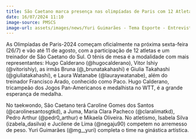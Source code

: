 ```yaml
---
title: São Caetano marca presença nas olimpíadas de Paris com 12 Atletas
date: 16/07/2024 11:10
image-source: PMSCS
image-url: assets/images/news/Yuri Guimarães - Tema Esporte - Entrevistados Revista 2021  (3).JPG
---
```


As Olimpíadas de Paris-2024 começam oficialmente na próxima sexta-feira (26/7) e vão até 11 de agosto, com a participação de 12 atletas e um treinador de São Caetano do Sul. O tênis de mesa é a modalidade com mais representantes: Hugo Calderano (@hugocalderano), Vitor Ishiy (@vitorishiy), as irmãs Bruna (@_brunatakahashi) e Giulia Takahashi (@giuliatakahashi), e Laura Watanabe (@lauraywatanabe), além do treinador Francisco Arado, conhecido como Paco. Hugo Calderano, tricampeão dos Jogos Pan-Americanos e medalhista no WTT, é a grande esperança de medalha.

No taekwondo, São Caetano terá Caroline Gomes dos Santos (@carolinesantosgtkd), a Juma, Maria Clara Pacheco (@claralimatkd), Pedro Arthur (@pedr0_arthur) e Mikaela Oliveira. No atletismo, Isabela Silva (izabela_dasilva) e Jucilene de Lima (@negaju90) competem no arremesso de peso. Yuri Guimarães (@mg__yuri) completa o time na ginástica artística.